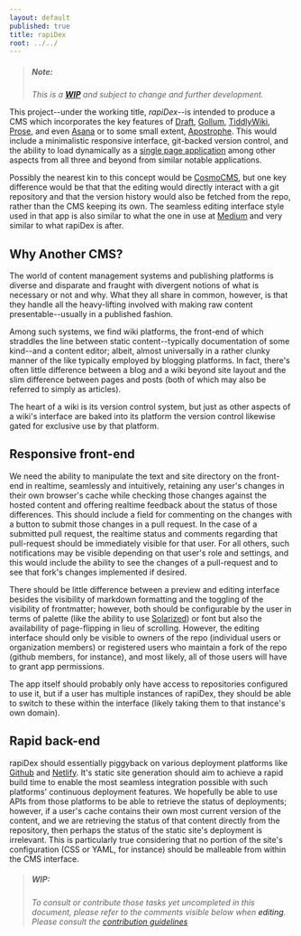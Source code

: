 ```yaml
---
layout: default
published: true
title: rapiDex
root: ../../
---
```


> ##### Note:
>  *This is a **[WIP](#wip)** and subject to change and further development.*

This project--under the working title, *rapiDex*--is intended to produce a CMS which incorporates the  key features of [Draft](https://draftin.com/), [Gollum](https://github.com/gollum/gollum), [TiddlyWiki](http://tiddlywiki.com/), [Prose](http://prose.io/), and even [Asana](https://asana.com/) or to some small extent, [Apostrophe](http://apostrophecms.org/). This would include a minimalistic responsive interface, git-backed version control, and the ability to load dynamically as a [single page application](http://tiddlywiki.com/#SinglePageApplication) among other aspects from all three and beyond from similar notable applications.

Possibly the nearest kin to this concept would be [CosmoCMS](http://www.cosmocms.org/), but one key difference would be that that the editing would directly interact with a git repository and that the version history would also be fetched from the repo, rather than the CMS keeping its own.  The seamless editing interface style used in that app is also similar to what the one in use at [Medium](https://medium.com/) and very similar to what rapiDex is after.

## Why Another CMS?

The world of content management systems and publishing platforms is diverse and disparate and fraught with divergent notions of what is necessary or not and why. What they all share in common, however, is that they handle all the heavy-lifting involved with making raw content presentable--usually in a published fashion.

Among such systems, we find wiki platforms, the front-end of which straddles the line between static content--typically documentation of some kind--and a content editor; albeit, almost universally in a rather clunky manner of the like typically employed by blogging platforms. In fact, there's often little difference between a blog and a wiki beyond site layout and the slim difference between pages and posts (both of which may also be referred to simply as articles).

The heart of a wiki is its version control system, but just as other aspects of a wiki's interface are baked into its platform the version control likewise gated for exclusive use by that platform.

## Responsive front-end

We need the ability to manipulate the text and site directory on the front-end in realtime, seamlessly and intuitively, retaining any user's changes in their own browser's cache while checking those changes against the hosted content and offering realtime feedback about the status of those differences.  This should include a field for commenting on the changes with a button to submit those changes in a pull request.  In the case of a submitted pull request, the realtime status and comments regarding that pull-request should be immediately visible for that user.  For all others, such notifications may be visible depending on that user's role and settings, and this would include the ability to see the changes of a pull-request and to see that fork's changes implemented if desired.

There should be little difference between a preview and editing interface besides the visibility of markdown formatting and the toggling of the visibility of frontmatter; however, both should be configurable by the user in terms of palette (like the ability to use [Solarized](http://ethanschoonover.com/solarized)) or font but also the availability of page-flipping in lieu of scrolling.  However, the editing interface should only be visible to owners of the repo (individual users or organization members) or registered users who maintain a fork of the repo (github members, for instance), and most likely, all of those users will have to grant app permissions.

The app itself should probably only have access to repositories configured to use it, but if a user has multiple instances of rapiDex, they should be able to switch to these within the interface (likely taking them to that instance's own domain).

## Rapid back-end

rapiDex should essentially piggyback on various deployment platforms like [Github](https://github.com/) and [Netlify](https://www.netlify.com/).  It's static site generation should aim to achieve a rapid build time to enable the most seamless integration possible with such platforms' continuous deployment features.  We hopefully be able to use APIs from those platforms to be able to retrieve the status of deployments; however, if a user's cache contains their own most current version of the content, and we are retrieving the status of that content directly from the repository, then perhaps the status of the static site's deployment is irrelevant.  This is particularly true considering that no portion of the site's configuration (CSS or YAML, for instance) should be malleable from within the CMS interface.

> ##### WIP:
>  *To consult or contribute those tasks yet uncompleted in this document, please refer to the comments visible below when <a onclick="goToGitHub('{{ site.github.repo }}', '{{ page.path }}')" title="edit on GitHub" class="link">editing</a>.  Please consult the [contribution guidelines](/siteWiki/contributionGuidelines)*
